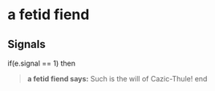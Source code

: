 # a fetid fiend


## Signals

if(e.signal == 1) then


>**a fetid fiend says:** Such is the will of Cazic-Thule!
end

